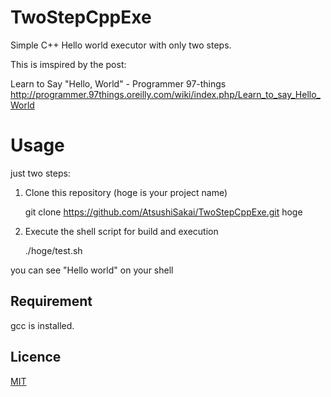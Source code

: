 # TwoStepCppExe
Simple C++ Hello world executor with only two steps.

This is imspired by the post:

Learn to Say "Hello, World" - Programmer 97-things http://programmer.97things.oreilly.com/wiki/index.php/Learn_to_say_Hello_World

# Usage

just two steps:

1. Clone this repository (hoge is your project name)

    git clone https://github.com/AtsushiSakai/TwoStepCppExe.git hoge

2. Execute the shell script for build and execution

    ./hoge/test.sh

  you can see "Hello world" on your shell

## Requirement

gcc is installed.

## Licence

[MIT](https://github.com/AtsushiSakai/tool/TwoStepCppExe/LICENCE)



